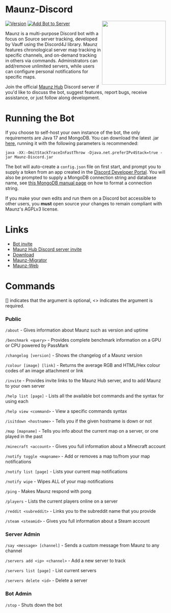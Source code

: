 # Maunz-Discord

<img align="right" width="200" height="200" src="https://github.com/Vauff/Maunz-Discord/assets/6075172/f46345b6-8039-413c-b2e6-873a618c2c72">

[![Version](https://img.shields.io/github/release/Vauff/Maunz-Discord.svg?color=4CC61E&label=version)](https://github.com/Vauff/Maunz-Discord/releases/latest) [![Add Bot to Server](https://img.shields.io/badge/add%20bot%20on-Discord-7289da.svg)](https://discord.com/api/oauth2/authorize?client_id=230780946142593025&permissions=517647752257&scope=bot%20applications.commands)

Maunz is a multi-purpose Discord bot with a focus on Source server tracking, developed by Vauff using the Discord4J library. Maunz features chronological server map tracking in specific channels, and on-demand tracking in others via commands. Administrators can add/remove unlimited servers, while users can configure personal notifications for specific maps.

Join the official [Maunz Hub](https://discord.gg/v55fW9b) Discord server if you'd like to discuss the bot, suggest features, report bugs, receive assistance, or just follow along development.

# Running the Bot

If you choose to self-host your own instance of the bot, the only requirements are Java 17 and MongoDB. You can download the latest .jar [here](https://github.com/Vauff/Maunz-Discord/releases/latest), running it with the following parameters is recommended:
```
java -XX:-OmitStackTraceInFastThrow -Djava.net.preferIPv4Stack=true -jar Maunz-Discord.jar
```
The bot will auto-create a `config.json` file on first start, and prompt you to supply a token from an app created in the [Discord Developer Portal](https://discord.com/developers/applications). You will also be prompted to supply a MongoDB connection string and database name, see [this MongoDB manual page](https://www.mongodb.com/docs/manual/reference/connection-string/) on how to format a connection string.

If you make your own edits and run them on a Discord bot accessible to other users, you **must** open source your changes to remain compliant with Maunz's AGPLv3 license.

# Links

- [Bot invite](https://discord.com/api/oauth2/authorize?client_id=230780946142593025&permissions=517647752257&scope=bot%20applications.commands)
- [Maunz Hub Discord server invite](https://discord.gg/v55fW9b)
- [Download](https://github.com/Vauff/Maunz-Discord/releases/latest)
- [Maunz-Migrator](https://github.com/Vauff/Maunz-Migrator)
- [Maunz-Web](https://github.com/Vauff/Maunz-Web)

# Commands

[] indicates that the argument is optional, \<> indicates the argument is required.

### Public

`/about` - Gives information about Maunz such as version and uptime

`/benchmark <query>` - Provides complete benchmark information on a GPU or CPU powered by PassMark

`/changelog [version]` - Shows the changelog of a Maunz version

`/colour [image] [link]` - Returns the average RGB and HTML/Hex colour codes of an image attachment or link

`/invite` - Provides invite links to the Maunz Hub server, and to add Maunz to your own server

`/help list [page]` - Lists all the available bot commands and the syntax for using each

`/help view <command>` - View a specific commands syntax

`/isitdown <hostname>` - Tells you if the given hostname is down or not

`/map [mapname]` - Tells you info about the current map on a server, or one played in the past

`/minecraft <account>` - Gives you full information about a Minecraft account

`/notify toggle <mapname>` - Add or removes a map to/from your map notifications

`/notify list [page]` - Lists your current map notifications

`/notify wipe` - Wipes ALL of your map notifications

`/ping` - Makes Maunz respond with pong

`/players` - Lists the current players online on a server

`/reddit <subreddit>` - Links you to the subreddit name that you provide

`/steam <steamid>` - Gives you full information about a Steam account

### Server Admin

`/say <message> [channel]` - Sends a custom message from Maunz to any channel

`/servers add <ip> <channel>` - Add a new server to track

`/servers list [page]` - List current servers

`/servers delete <id>` - Delete a server

### Bot Admin

`/stop` - Shuts down the bot

